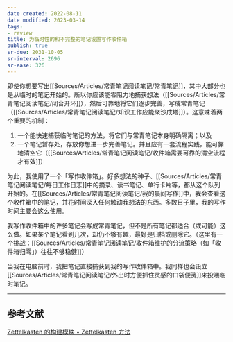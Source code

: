 ```yaml
---
date created: 2022-08-11
date modified: 2023-03-14
tags:
- review
title: 为临时性的和不完整的笔记设置写作收件箱
publish: true
sr-due: 2031-10-05
sr-interval: 2696
sr-ease: 326
---
```



即使你想要写出[[Sources/Articles/常青笔记阅读笔记/常青笔记]]，其中大部分也是从临时的笔记开始的。所以你应该能零阻力地捕获想法（[[Sources/Articles/常青笔记阅读笔记/闭合开环]]），然后可靠地将它们逐步完善，写成常青笔记（[[Sources/Articles/常青笔记阅读笔记/知识工作应能聚沙成塔]]）。这意味着两个重要的机制：

1. 一个能快速捕获临时笔记的方法，将它们与常青笔记本身明确隔离；以及
2. 一个笔记暂存处，存放你想进一步完善笔记。并且应有一套流程实践，能可靠地清空它（[[Sources/Articles/常青笔记阅读笔记/收件箱需要可靠的清空流程才有效]]）

为此，我使用了一个「写作收件箱」。好多想法的种子、[[Sources/Articles/常青笔记阅读笔记/每日工作日志]]中的摘录、读书笔记、单行卡片等，都从这个队列开始的。在[[Sources/Articles/常青笔记阅读笔记/我的晨间写作]]中，我会查看这个收件箱中的笔记，并花时间深入任何触动我想法的东西。多数日子里，我的写作时间主要会这么使用。

我写作收件箱中的许多笔记会写成常青笔记，但不是所有笔记都适合（或可能）这么做。如果某个笔记看到几次，却仍不够有趣，最好是归档或删除它。（这里有一个挑战：[[Sources/Articles/常青笔记阅读笔记/收件箱维护的分流策略（如「收件箱归零」）往往不够稳健]]）

当我在电脑前时，我把笔记直接捕获到我的写作收件箱中。我同样也会设立[[Sources/Articles/常青笔记阅读笔记/外出时方便抓住灵感的口袋便笺]]来投喂临时笔记。

___

## 参考文献

[Zettelkasten 的构建模块 • Zettelkasten 方法](https://zettelkasten.de/posts/zettelkasten-building-blocks/)